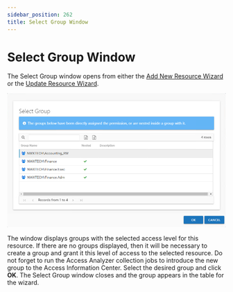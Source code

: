 ```yaml
---
sidebar_position: 262
title: Select Group Window
---
```


# Select Group Window

The Select Group window opens from either the [Add New Resource Wizard](../Wizard/Add "Add New Resource Wizard") or the [Update Resource Wizard](../Wizard/Update "Update Resource Wizard").

![Select Group window](../../../../../../../static/Content/Resources/Images/Access/InformationCenter/ResourceOwners/Window/SelectGroup.png "Select Group window")

The window displays groups with the selected access level for this resource. If there are no groups displayed, then it will be necessary to create a group and grant it this level of access to the selected resource. Do not forget to run the Access Analyzer collection jobs to introduce the new group to the Access Information Center. Select the desired group and click **OK**. The Select Group window closes and the group appears in the table for the wizard.
